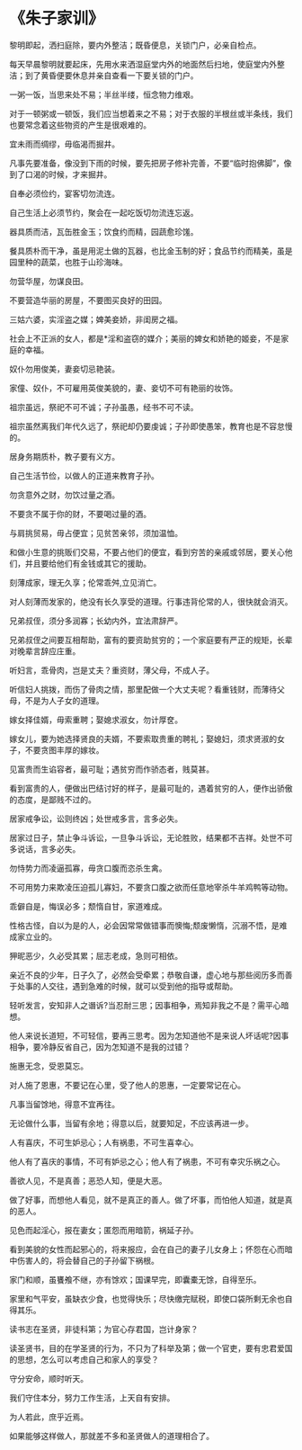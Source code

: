 # 《朱子家训》

<link href="../../css/style.css" rel="stylesheet" type="text/css" />

<div class="p">

黎明即起，洒扫庭除，要内外整洁；既昏便息，关锁门户，必亲自检点。

<div class="translation">

每天早晨黎明就要起床，先用水来洒湿庭堂内外的地面然后扫地，使庭堂内外整洁；到了黄昏便要休息并亲自查看一下要关锁的门户。

</div>

一粥一饭，当思来处不易；半丝半缕，恒念物力维艰。


<div class="translation">

对于一顿粥或一顿饭，我们应当想着来之不易；对于衣服的半根丝或半条线，我们也要常念着这些物资的产生是很艰难的。

</div>

宜未雨而绸缪，毋临渴而掘井。

<div class="translation">

凡事先要准备，像没到下雨的时候，要先把房子修补完善，不要“临时抱佛脚”，像到了口渴的时候，才来掘井。

</div>

自奉必须俭约，宴客切勿流连。

<div class="translation">

自己生活上必须节约，聚会在一起吃饭切勿流连忘返。

</div>

器具质而洁，瓦缶胜金玉；饮食约而精，园蔬愈珍馐。

<div class="translation">

餐具质朴而干净，虽是用泥土做的瓦器，也比金玉制的好；食品节约而精美，虽是园里种的蔬菜，也胜于山珍海味。

</div>

勿营华屋，勿谋良田。

<div class="translation">

不要营造华丽的房屋，不要图买良好的田园。

</div>

三姑六婆，实淫盗之媒；婢美妾娇，非闺房之福。

<div class="translation">

社会上不正派的女人，都是*淫和盗窃的媒介；美丽的婢女和娇艳的姬妾，不是家庭的幸福。

</div>

奴仆勿用俊美，妻妾切忌艳装。

<div class="translation">

家僮、奴仆，不可雇用英俊美貌的，妻、妾切不可有艳丽的妆饰。

</div>

祖宗虽远，祭祀不可不诚；子孙虽愚，经书不可不读。

<div class="translation">

祖宗虽然离我们年代久远了，祭祀却仍要虔诚；子孙即使愚笨，教育也是不容怠慢的。

</div>

居身务期质朴，教子要有义方。

<div class="translation">

自己生活节俭，以做人的正道来教育子孙。

</div>

勿贪意外之财，勿饮过量之酒。

<div class="translation">

不要贪不属于你的财，不要喝过量的酒。

</div>

与肩挑贸易，毋占便宜；见贫苦亲邻，须加温恤。

<div class="translation">

和做小生意的挑贩们交易，不要占他们的便宜，看到穷苦的亲戚或邻居，要关心他们，并且要给他们有金钱或其它的援助。

</div>

刻薄成家，理无久享；伦常乖舛,立见消亡。

<div class="translation">

对人刻薄而发家的，绝没有长久享受的道理。行事违背伦常的人，很快就会消灭。

</div>

兄弟叔侄，须分多润寡；长幼内外，宜法肃辞严。

<div class="translation">

兄弟叔侄之间要互相帮助，富有的要资助贫穷的；一个家庭要有严正的规矩，长辈对晚辈言辞应庄重。

</div>

听妇言，乖骨肉，岂是丈夫？重资财，薄父母，不成人子。

<div class="translation">

听信妇人挑拨，而伤了骨肉之情，那里配做一个大丈夫呢？看重钱财，而薄待父母，不是为人子女的道理。

</div>

嫁女择佳婿，毋索重聘；娶媳求淑女，勿计厚奁。

<div class="translation">

嫁女儿，要为她选择贤良的夫婿，不要索取贵重的聘礼；娶媳妇，须求贤淑的女子，不要贪图丰厚的嫁妆。

</div>

见富贵而生谄容者，最可耻；遇贫穷而作骄态者，贱莫甚。

<div class="translation">

看到富贵的人，便做出巴结讨好的样子，是最可耻的，遇着贫穷的人，便作出骄傲的态度，是鄙贱不过的。

</div>

居家戒争讼，讼则终凶；处世戒多言，言多必失。

<div class="translation">

居家过日子，禁止争斗诉讼，一旦争斗诉讼，无论胜败，结果都不吉祥。处世不可多说话，言多必失。

</div>

勿恃势力而凌逼孤寡，毋贪口腹而恣杀生禽。

<div class="translation">

不可用势力来欺凌压迫孤儿寡妇，不要贪口腹之欲而任意地宰杀牛羊鸡鸭等动物。

</div>

乖僻自是，悔误必多；颓惰自甘，家道难成。

<div class="translation">

性格古怪，自以为是的人，必会因常常做错事而懊悔;颓废懒惰，沉溺不悟，是难成家立业的。

</div>

狎昵恶少，久必受其累；屈志老成，急则可相依。

<div class="translation">

亲近不良的少年，日子久了，必然会受牵累；恭敬自谦，虚心地与那些阅历多而善于处事的人交往，遇到急难的时候，就可以受到他的指导或帮助。

</div>

轻听发言，安知非人之谮诉?当忍耐三思；因事相争，焉知非我之不是？需平心暗想。

<div class="translation">

他人来说长道短，不可轻信，要再三思考。因为怎知道他不是来说人坏话呢?因事相争，要冷静反省自己，因为怎知道不是我的过错？

</div>

施惠无念，受恩莫忘。

<div class="translation">

对人施了恩惠，不要记在心里，受了他人的恩惠，一定要常记在心。

</div>

凡事当留馀地，得意不宜再往。

<div class="translation">

无论做什么事，当留有余地；得意以后，就要知足，不应该再进一步。

</div>

人有喜庆，不可生妒忌心；人有祸患，不可生喜幸心。

<div class="translation">

他人有了喜庆的事情，不可有妒忌之心；他人有了祸患，不可有幸灾乐祸之心。

</div>

善欲人见，不是真善；恶恐人知，便是大恶。

<div class="translation">

做了好事，而想他人看见，就不是真正的善人。做了坏事，而怕他人知道，就是真的恶人。

</div>

见色而起淫心，报在妻女；匿怨而用暗箭，祸延子孙。

<div class="translation">

看到美貌的女性而起邪心的，将来报应，会在自己的妻子儿女身上；怀怨在心而暗中伤害人的，将会替自己的子孙留下祸根。

</div>

家门和顺，虽饔飧不继，亦有馀欢；国课早完，即囊橐无馀，自得至乐。

<div class="translation">

家里和气平安，虽缺衣少食，也觉得快乐；尽快缴完赋税，即使口袋所剩无余也自得其乐。

</div>

读书志在圣贤，非徒科第；为官心存君国，岂计身家？

<div class="translation">

读圣贤书，目的在学圣贤的行为，不只为了科举及第；做一个官吏，要有忠君爱国的思想，怎么可以考虑自己和家人的享受？

</div>

守分安命，顺时听天。

<div class="translation">

我们守住本分，努力工作生活，上天自有安排。

</div>

为人若此，庶乎近焉。

<div class="translation">

如果能够这样做人，那就差不多和圣贤做人的道理相合了。

</div>
